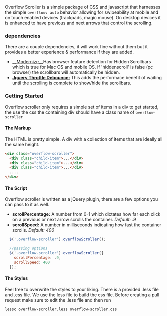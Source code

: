 Overflow Scroller is a simple package of CSS and javascript that harnesses the simple <code>overflow: auto</code> behavior allowing for swipeability at mobile and on touch enabled devices (trackpads, magic mouse). On desktop devices it is enhanced to have previous and next arrows that control the scrolling. 
  
### dependencies
There are a couple dependencies, it will work fine without them but it provides a better experience &amp; performance if they are added.
  
* __[Modernizr:](https://modernizr.com/download/?-hiddenscroll-setclasses)__Has browser feature detection for Hidden Scrollbars which is true for Mac OS and mobile OS. If 'hiddenscroll' is false (pc browser) the scrollbars will automatically be hidden.
* __[Jquery Throttle Debounce:](http://benalman.com/projects/jquery-throttle-debounce-plugin/)__ This adds the performace benefit of waiting until the scrolling is complete to show/hide the scrollbars. 

### Getting Started
Overflow scroller only requires a simple set of items in a div to get started, the use the css the containing div should have a class name of `overflow-scroller`

#### The Markup
The HTML is pretty simple. A div with a collection of items that are ideally all the same height.
```html
<div class="overflow-scroller">
  <div class="child-item">...</div>
  <div class="child-item">...</div>
  <div class="child-item">...</div>
  ....
</div>
```

#### The Script
Overflow scroller is written as a jQuery plugin, there are a few options you can pass to it as well.

* __scrollPercentage:__ A number from 0-1 which dictates how far each click on a previous or next arrow scrolls the container.
_Default: .9_
* __scrollSpeed:__ A number in milliseconds indicating how fast the container scrolls.
_Default: 400_

```javascript
  $('.overflow-scroller').overflowScroller();

  //passing options
  $('.overflow-scroller').overflowScroller({
    scrollPercentage: .9,
    scrollSpeed: 400
  });
```

<h4>The Styles</h4>
Feel free to overwrite the styles to your liking. There is a provided .less file and .css file. We use the less file to build the css file. Before creating a pull request make sure to edit the .less file and then run

`lessc overflow-scroller.less overflow-scroller.css`